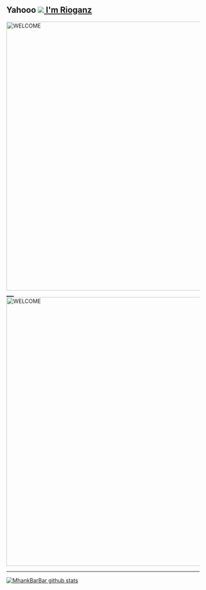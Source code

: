 ## Yahooo <a href="https://github.com/hello124-wq"><img src="https://c.tenor.com/DLWGvDkhhyMAAAAi/gray-hair-big-eyes.gif"> I'm Rioganz
<img src="https://media.tenor.com/images/254430e135f136c17673e30520341402/tenor.gif" alt="WELCOME" width="700" />
___

<img src="https://media1.tenor.com/images/ba6d7d37fa1e4ca966ac7328bf43b96c/tenor.gif" alt="WELCOME" width="700" />

___

  ![MhankBarBar github stats](https://github-readme-stats.vercel.app/api?username=Rio-dev&show_icons=true&theme=buefy&show_owner=true)
